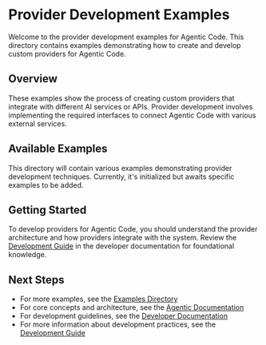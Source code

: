 # Provider Development Examples

Welcome to the provider development examples for Agentic Code. This directory contains examples demonstrating how to create and develop custom providers for Agentic Code.

## Overview

These examples show the process of creating custom providers that integrate with different AI services or APIs. Provider development involves implementing the required interfaces to connect Agentic Code with various external services.

## Available Examples

This directory will contain various examples demonstrating provider development techniques. Currently, it's initialized but awaits specific examples to be added.

## Getting Started

To develop providers for Agentic Code, you should understand the provider architecture and how providers integrate with the system. Review the [Development Guide](../../developer/development-guide.md) in the developer documentation for foundational knowledge.

## Next Steps

- For more examples, see the [Examples Directory](../README.md)
- For core concepts and architecture, see the [Agentic Documentation](../../agentic/README.md)
- For development guidelines, see the [Developer Documentation](../../developer/README.md)
- For more information about development practices, see the [Development Guide](../../developer/development-guide.md)